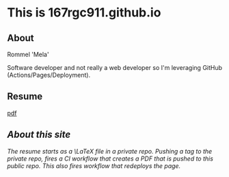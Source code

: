 # This is 167rgc911.github.io

## About

Rommel 'Mela'

Software developer and not really a web developer so
I'm leveraging GitHub (Actions/Pages/Deployment).

## Resume

[pdf](https://167rgc911.github.io/docs/resume.pdf)

## <i>About this site</i>

<i>The resume starts as a \LaTeX file in a private repo.
Pushing a tag to the private repo, fires a CI workflow that creates a PDF
that is pushed to this public repo. This also fires workflow that
redeploys the page.</i>
